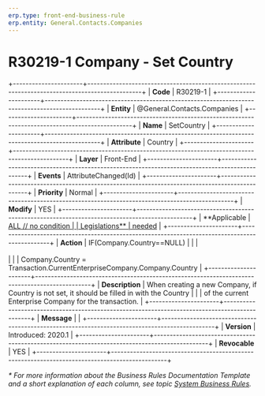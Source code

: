 ```yaml
---
erp.type: front-end-business-rule
erp.entity: General.Contacts.Companies
---
```


# R30219-1 Company - Set Country
+----------------------+-----------------------------------------------------------------------------------------------+
| **Code**             | R30219-1                                                                                      |
+----------------------+-----------------------------------------------------------------------------------------------+
| **Entity**           | @General.Contacts.Companies                                                                   |
+----------------------+-----------------------------------------------------------------------------------------------+
| **Name**             | SetCountry                                                                                    |
+----------------------+-----------------------------------------------------------------------------------------------+
| **Attribute**        | Country                                                                                       |
+----------------------+-----------------------------------------------------------------------------------------------+
| **Layer**            | Front-End                                                                                     |
+----------------------+-----------------------------------------------------------------------------------------------+
| **Events**           | AttributeChanged(Id)                                                                          |
+----------------------+-----------------------------------------------------------------------------------------------+
| **Priority**         | Normal                                                                                        |
+----------------------+-----------------------------------------------------------------------------------------------+
| **Modify**           | YES                                                                                           |
+----------------------+-----------------------------------------------------------------------------------------------+
| **Applicable         | [ALL // no condition                                                                          |
| Legislations**       | needed](xref:applicable-legislations)                                                         |
+----------------------+-----------------------------------------------------------------------------------------------+
| **Action**           | IF(Company.Country==NULL)                                                                     |
|                      | <br/><br/>                                                                                    |
|                      | Company.Country = Transaction.CurrentEnterpriseCompany.Company.Country                        |
+----------------------+-----------------------------------------------------------------------------------------------+
| **Description**      | When creating a new Company, if Country is not set, it should be filled in with the Country   |
|                      | of the current Enterprise Company for the transaction.                                        |
+----------------------+-----------------------------------------------------------------------------------------------+
| **Message**          |                                                                                               |
+----------------------+-----------------------------------------------------------------------------------------------+
| **Version**          | Introduced: 2020.1                                                                            |
+----------------------+-----------------------------------------------------------------------------------------------+
| **Revocable**        | YES                                                                                           |
+----------------------+-----------------------------------------------------------------------------------------------+

*\* For more information about the Business Rules Documentation Template and a short explanation of each column, see
topic [System Business Rules](../templates/template-description-system-business-rules.md).*
